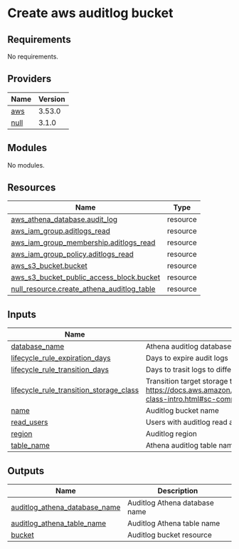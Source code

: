 # Create aws auditlog bucket

<!-- BEGINNING OF PRE-COMMIT-TERRAFORM DOCS HOOK -->
## Requirements

No requirements.

## Providers

| Name | Version |
|------|---------|
| <a name="provider_aws"></a> [aws](#provider\_aws) | 3.53.0 |
| <a name="provider_null"></a> [null](#provider\_null) | 3.1.0 |

## Modules

No modules.

## Resources

| Name | Type |
|------|------|
| [aws_athena_database.audit_log](https://registry.terraform.io/providers/hashicorp/aws/latest/docs/resources/athena_database) | resource |
| [aws_iam_group.aditlogs_read](https://registry.terraform.io/providers/hashicorp/aws/latest/docs/resources/iam_group) | resource |
| [aws_iam_group_membership.aditlogs_read](https://registry.terraform.io/providers/hashicorp/aws/latest/docs/resources/iam_group_membership) | resource |
| [aws_iam_group_policy.aditlogs_read](https://registry.terraform.io/providers/hashicorp/aws/latest/docs/resources/iam_group_policy) | resource |
| [aws_s3_bucket.bucket](https://registry.terraform.io/providers/hashicorp/aws/latest/docs/resources/s3_bucket) | resource |
| [aws_s3_bucket_public_access_block.bucket](https://registry.terraform.io/providers/hashicorp/aws/latest/docs/resources/s3_bucket_public_access_block) | resource |
| [null_resource.create_athena_auditlog_table](https://registry.terraform.io/providers/hashicorp/null/latest/docs/resources/resource) | resource |

## Inputs

| Name | Description | Type | Default | Required |
|------|-------------|------|---------|:--------:|
| <a name="input_database_name"></a> [database\_name](#input\_database\_name) | Athena auditlog database name | `string` | `"audit_log"` | no |
| <a name="input_lifecycle_rule_expiration_days"></a> [lifecycle\_rule\_expiration\_days](#input\_lifecycle\_rule\_expiration\_days) | Days to expire audit logs | `number` | `372` | no |
| <a name="input_lifecycle_rule_transition_days"></a> [lifecycle\_rule\_transition\_days](#input\_lifecycle\_rule\_transition\_days) | Days to trasit logs to different storage type | `number` | `30` | no |
| <a name="input_lifecycle_rule_transition_storage_class"></a> [lifecycle\_rule\_transition\_storage\_class](#input\_lifecycle\_rule\_transition\_storage\_class) | Transition target storage type see https://docs.aws.amazon.com/AmazonS3/latest/userguide/storage-class-intro.html#sc-compare | `string` | `"ONEZONE_IA"` | no |
| <a name="input_name"></a> [name](#input\_name) | Auditlog bucket name | `string` | n/a | yes |
| <a name="input_read_users"></a> [read\_users](#input\_read\_users) | Users with auditlog read access | `list(any)` | `[]` | no |
| <a name="input_region"></a> [region](#input\_region) | Auditlog region | `string` | n/a | yes |
| <a name="input_table_name"></a> [table\_name](#input\_table\_name) | Athena auditlog table name | `string` | `"buckets"` | no |

## Outputs

| Name | Description |
|------|-------------|
| <a name="output_auditlog_athena_database_name"></a> [auditlog\_athena\_database\_name](#output\_auditlog\_athena\_database\_name) | Auditlog Athena database name |
| <a name="output_auditlog_athena_table_name"></a> [auditlog\_athena\_table\_name](#output\_auditlog\_athena\_table\_name) | Auditlog Athena table name |
| <a name="output_bucket"></a> [bucket](#output\_bucket) | Auditlog bucket resource |
<!-- END OF PRE-COMMIT-TERRAFORM DOCS HOOK -->
